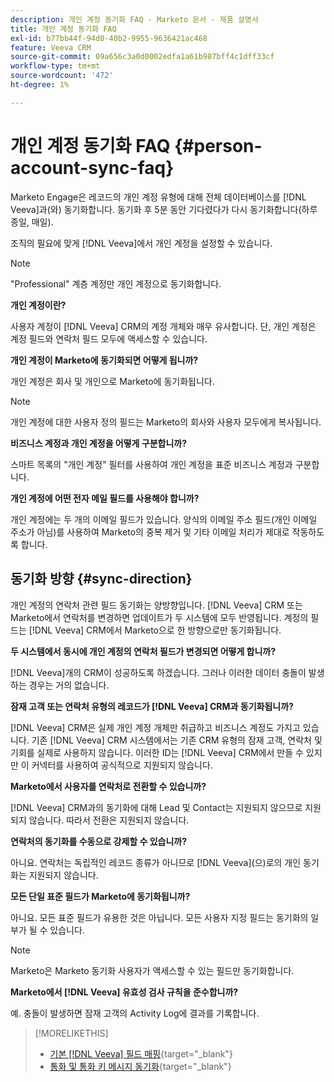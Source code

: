 ```yaml
---
description: 개인 계정 동기화 FAQ - Marketo 문서 - 제품 설명서
title: 개인 계정 동기화 FAQ
exl-id: b77bb44f-94d0-40b2-9955-9636421ac468
feature: Veeva CRM
source-git-commit: 09a656c3a0d0002edfa1a61b987bff4c1dff33cf
workflow-type: tm+mt
source-wordcount: '472'
ht-degree: 1%

---
```


# 개인 계정 동기화 FAQ {#person-account-sync-faq}

Marketo Engage은 레코드의 개인 계정 유형에 대해 전체 데이터베이스를 [!DNL Veeva]과(와) 동기화합니다. 동기화 후 5분 동안 기다렸다가 다시 동기화합니다(하루 종일, 매일).

조직의 필요에 맞게 [!DNL Veeva]에서 개인 계정을 설정할 수 있습니다.

>[!NOTE]
>
>&quot;Professional&quot; 계층 계정만 개인 계정으로 동기화합니다.

**개인 계정이란?**

사용자 계정이 [!DNL Veeva] CRM의 계정 개체와 매우 유사합니다. 단, 개인 계정은 계정 필드와 연락처 필드 모두에 액세스할 수 있습니다.

**개인 계정이 Marketo에 동기화되면 어떻게 됩니까?**

개인 계정은 회사 및 개인으로 Marketo에 동기화됩니다.

>[!NOTE]
>
>개인 계정에 대한 사용자 정의 필드는 Marketo의 회사와 사용자 모두에게 복사됩니다.

**비즈니스 계정과 개인 계정을 어떻게 구분합니까?**

스마트 목록의 &quot;개인 계정&quot; 필터를 사용하여 개인 계정을 표준 비즈니스 계정과 구분합니다.

**개인 계정에 어떤 전자 메일 필드를 사용해야 합니까?**

개인 계정에는 두 개의 이메일 필드가 있습니다. 양식의 이메일 주소 필드(개인 이메일 주소가 아님)를 사용하여 Marketo의 중복 제거 및 기타 이메일 처리가 제대로 작동하도록 합니다.

## 동기화 방향 {#sync-direction}

개인 계정의 연락처 관련 필드 동기화는 양방향입니다. [!DNL Veeva] CRM 또는 Marketo에서 연락처를 변경하면 업데이트가 두 시스템에 모두 반영됩니다. 계정의 필드는 [!DNL Veeva] CRM에서 Marketo으로 한 방향으로만 동기화됩니다.

**두 시스템에서 동시에 개인 계정의 연락처 필드가 변경되면 어떻게 합니까?**

[!DNL Veeva]개의 CRM이 성공하도록 하겠습니다. 그러나 이러한 데이터 충돌이 발생하는 경우는 거의 없습니다.

**잠재 고객 또는 연락처 유형의 레코드가 [!DNL Veeva] CRM과 동기화됩니까?**

[!DNL Veeva] CRM은 실제 개인 계정 개체만 취급하고 비즈니스 계정도 가지고 있습니다. 기존 [!DNL Veeva] CRM 시스템에서는 기존 CRM 유형의 잠재 고객, 연락처 및 기회를 실제로 사용하지 않습니다. 이러한 ID는 [!DNL Veeva] CRM에서 만들 수 있지만 이 커넥터를 사용하여 공식적으로 지원되지 않습니다.

**Marketo에서 사용자를 연락처로 전환할 수 있습니까?**

[!DNL Veeva] CRM과의 동기화에 대해 Lead 및 Contact는 지원되지 않으므로 지원되지 않습니다. 따라서 전환은 지원되지 않습니다.

**연락처의 동기화를 수동으로 강제할 수 있습니까?**

아니요. 연락처는 독립적인 레코드 종류가 아니므로 [!DNL Veeva]&#x200B;(으)로의 개인 동기화는 지원되지 않습니다.

**모든 단일 표준 필드가 Marketo에 동기화됩니까?**

아니요. 모든 표준 필드가 유용한 것은 아닙니다. 모든 사용자 지정 필드는 동기화의 일부가 될 수 있습니다.

>[!NOTE]
>
>Marketo은 Marketo 동기화 사용자가 액세스할 수 있는 필드만 동기화합니다.

**Marketo에서 [!DNL Veeva] 유효성 검사 규칙을 준수합니까?**

예. 충돌이 발생하면 잠재 고객의 Activity Log에 결과를 기록합니다.

>[!MORELIKETHIS]
>
>* [기본 [!DNL Veeva] 필드 매핑](/help/marketo/product-docs/crm-sync/veeva-crm-sync/sync-details/default-veeva-field-mapping.md){target="_blank"}
>* [통화 및 통화 키 메시지 동기화](/help/marketo/product-docs/crm-sync/veeva-crm-sync/sync-details/syncing-call-and-call-key-messages.md){target="_blank"}
